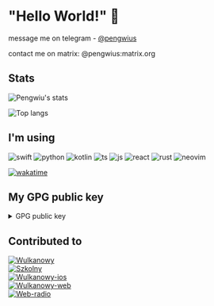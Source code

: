 # "Hello World!" 👋

message me on telegram - [@pengwius](https://t.me/pengwius)

contact me on matrix: @pengwius:matrix.org

## Stats

![Pengwiu's stats](https://github-readme-stats.vercel.app/api?username=Pengwius&show_icons=true&include_all_commits=true&count_private=true&disable_animations=false&theme=radical&bg_color=0,141321,4E1E3C&hide_title=false&hide_border=true&cache_seconds=1800)

![Top langs](https://github-readme-stats.vercel.app/api/top-langs?username=Pengwius&show_icons=true&include_all_commits=true&count_private=true&disable_animations=false&theme=radical&bg_color=0,141321,4E1E3C&hide_title=false&hide_border=true&cache_seconds=1800)

## I'm using
![swift](https://img.shields.io/static/v1?message=Swift&style=for-the-badge&label=&logo=swift&logoColor=FFFFFF&color=F05138&cacheSeconds=86400)
![python](https://img.shields.io/static/v1?message=Python&style=for-the-badge&label=&logo=python&logoColor=FFFFFF&color=3776AB&cacheSeconds=86400)
![kotlin](https://img.shields.io/static/v1?message=Kotlin&style=for-the-badge&label=&logo=kotlin&logoColor=FFFFFF&color=ED861E&cacheSeconds=86400)
![ts](https://img.shields.io/static/v1?message=Typescript&style=for-the-badge&label=&logo=typescript&logoColor=FFFFFF&color=26659A&cacheSeconds=86400)
![js](https://img.shields.io/static/v1?message=Javascript&style=for-the-badge&label=&logo=javascript&logoColor=FFFFFF&color=E0CA3E&cacheSeconds=86400)
![react](https://img.shields.io/static/v1?message=React&style=for-the-badge&label=&logo=react&logoColor=FFFFFF&color=2665DF&cacheSeconds=86400)
![rust](https://img.shields.io/static/v1?message=Rust&style=for-the-badge&label=&logo=rust&logoColor=FFFFFF&color=B7410E&cacheSeconds=86400)
![neovim](https://img.shields.io/static/v1?message=Neovim&style=for-the-badge&label=&logo=neovim&logoColor=FFFFFF&color=26A99A&cacheSeconds=86400)

[![wakatime](https://wakatime.com/badge/user/7ed6869b-9352-42d5-8e0c-d6bf88160404.svg)](https://wakatime.com/@7ed6869b-9352-42d5-8e0c-d6bf88160404)

## My GPG public key
<details>
  <summary>
    GPG public key
  </summary>
  
    -----BEGIN PGP PUBLIC KEY BLOCK-----
    mQINBGGs9u4BEADA4IK9ydjtcd62bvhyiAKSXjkRwr850/+TVXWmK81mCTKI5Efb
    2bOgS841s03k8XNUREokMPeDZoLA8uBxyTy22G6ozJLHXj8k0AE0TYARxvfd/hdC
    Qr1iydnAIEpbdTG92xU3hNJaxVSmd4Db23+DAoBvOAhi4qcIU0GXCZRfrYV5QiHf
    fRNUHHNgL5fdG3VeMCmgrzTyeHKs4xGiYVms0ad8S2X1dGUZvKTFWwwdHXl9+hI6
    WAR4X//10EFoBbiXiCSoV2znT5Ru/Hg/41AVBjvYsnFpkU5Xc7w3JHpkxfDz9HgL
    xI3rXq+/Xi+axIlOrn6suhD2ZzRY+tHtmrd9P52p5VEouNPUPEdh786716bdxli+
    Z5q2ER5ap6aGvc38JKd2NqsRNKH7I6XENENm19QvEMGUR6xgjK0ewXpeduuYdeQh
    d4vUtc4tsjrU0J20FKtuPZhTnucVWIEA3rr9vIR9AUE+cYI/HohWivc1sFBxxmr4
    ZWyp3G9l6Z2Mgg96CjErhctdcPRWZjZK7Zt5q5hpnyE6JBCYzUr/sgRxzLIZvZI5
    oxNvFUlX7+UH+t+dR4ndbFqNO8rOQK0vN358TSHK4NdfkUaQhLrJJCe8ttsNXACx
    DQfQsb9rSU0goTHcvsJWGADXwltKQx+ClFupihu/4dr+OHl3Vv8XjJaHewARAQAB
    tD9Ub21hc3ogRi4gKE15IEdQRyBrZXkgZm9yIGdlbmVyYWwgdXNlKSA8cGVuZ3dp
    dXNAcHJvdG9ubWFpbC5jaD6JAlIEEwEIADwWIQRaLcIUkvQGIr4Tj3dZgT4BzD8U
    XgUCYaz27gIbAwULCQgHAgMiAgEGFQoJCAsCBBYCAwECHgcCF4AACgkQWYE+Acw/
    FF6/Mg//RW2ELQbD/TKokmePTRdzN0dHXwWlmrkzrw7yBk9uOHLodwwO/ZZUE4Ix
    GJKu3BIkffyt6ZNupM4cGsifphptIzP8ewC+S782YSiWm1B37bxCAnXQCBiDOcFu
    ehQjdMG7Du5MreCDNISMTnK0JzTMR2qym/7du3ahTmqzDMQODGBnSuzaX5562DrX
    aDP7raUpIAFJwln+g9x1rNHMpB3DuR0ySBdG6B+gmDpGvU6PwhiJ4c0nqNbXoG1H
    jICNWMhJB6arcBYhRD8yJ9rPk+4Zxg/1+5dMdeDFjLe3yoaisD2wenUZOiHy5Am3
    y9X1JGnEL5wl80paUBAOiXILiAnNR+3ykYXp8OTBIPpP4o+cQmakUtcPkcaPewf5
    ebi9H5KjJVkQOysTqnU9Jr2swlKJzRRyBht4yaJ8I8VohvYrcOsYHhPm3Jsnoq7R
    hkSJ6V9BRqs1OVqURSgCxFALfzm2gweF61W2BwlG02rZTLzmeqaOlVr/+jRaJAXW
    6a49ToI+POSCSA0vEciaqfdv0nNoaHeuEUM1V5PVZEHOwqSwwjSw6bWTLuiTKt4S
    FMCeQ92akAtj/ztiMwZqpzaWChuxDwtbaMz4xk3imCzTSBwnGoc3VIehF3Scusnd
    F9wS+mgjeH8C22NANgALUzOnVhcRlhILuE0JMcwa14rKpzcSNwC5Ag0EYaz27gEQ
    ALJS2+nOlgKJrmcKvb8nDKDCTd8Fxhm/XG++YDhEr2u9VNuxvHNVoOCqYcSed4YN
    aWqF15lHn81yvbxcwPCGPQJesLV/2DrXZEh5Hur+HtbRRApORMQPrrFyROd9tqDC
    kKLHl+J93yjWpPN3HhGkZHgYGnbm5iAMPMSB6L+z5NSXDeJwZ/YeGLGp9a2U2c5y
    tmncHd7onFDn4sze2E4O6HJBXugN9hTQS0JxubSHkUmnq843sONEv3LmCeGNch0V
    UDItAk4pSyq6gE8pQTFYXu9TdhX4uLV3ObbSaNY3QRrY1M24tSEo8rTweWuU3U+2
    ng1WdOs/Fz5eI3XHZLm3Hil9OMVgypSdpXY5yWhC/8KNxM38oaOitekrQcoJR+SJ
    ABRiPko2mhqBFUwZsfM3TZHmAmtx9pDvvdt9DhiJUREzcmAwn9crjFNG1+FcXsy3
    U4CQwvYgLCRUULx3j9YraSxxl226AubaS7TxWBkHtw5U3YXWnWas1WOG8OLLfXTP
    p4DMHVGNCYMYJyWsBGHphRsU3bcYpQX8rpBaQdtFHKnoi/xEMVfSHsG1K7LCuNJ3
    XIx/kG8J0LvmFZn39vLYHkeE+FzCUyRhyVy9RftKi3u94esqCA+EjSXUFVo4YQve
    hS45nH+PM/dbMJ84d1wldDDHUXNdCxfhXu8yx5cDqyLnABEBAAGJAjYEGAEIACAW
    IQRaLcIUkvQGIr4Tj3dZgT4BzD8UXgUCYaz27gIbDAAKCRBZgT4BzD8UXq2+EACS
    FwL++si6HtQbABfCZ0HNcab++chnzTGuXHAXpCl2E4biURe26pEgVtTZ2767++e/
    JCm2pablbJXW4BlhJvScHIoOagBqpS3SUenx1jIPH6N8MkVi69iXgJPq5tQHFN+r
    2+ynuGwi9hQa+qvkGvZMI7oCZmypXVok4h6x7bX9pfRNR165eS4TNl5BTUGcXBQo
    7oEORM6JhqWKw/dbofizKAiMYNrQUO4EvqorxDnlqp/QZZVkhNFIUyweW6brhHee
    b80rQK/XFz0oiAvRBMRBdbiPEEbeXDpKhVyIn5KaA+FDMAkIyX29bfJ+EuSaWMM0
    Sya30NIMtxzLNEU7tt2DSu3k7nG9URUQMzK9l6lFK+ag5J10lFQnbzGo9yIA8ny5
    jW1+ItfE0z5iWubSIDMnSXeNA7ynQ0qENSHTRPRr43Tnpri617NfabvFIDui931k
    5H1NpYWpRbtq1wUiYADMc0BD9o4yRIkbbD+AyTGsuyxsyxSC8gUm9QYQr0ZcjkYp
    uY9h3BZo7nNxce5V6obOHnkZv1xw/pgfvecNJOTpmwx0R/PHlub79vdBJ1br8Mu+
    SRsIsBysjo2vJ5xRu59eMZt7TTIFOUsZgxlyVdzEZ1R3xhtZLU3eK14EETUi0TxB
    /kQ3coWY9oqL36eTSnUH7y/BYl1WkX6gI1e3ha4vVg==
    =C+OF
    -----END PGP PUBLIC KEY BLOCK-----
</details>

## Contributed to
[![Wulkanowy](https://github-readme-stats.vercel.app/api/pin/?username=wulkanowy&repo=wulkanowy&hide_border=true&theme=radical&cache_seconds=7200&border_radius=8&show_owner=false)](https://github.com/wulkanowy/wulkanowy) <br/>
[![Szkolny](https://github-readme-stats.vercel.app/api/pin/?username=szkolny-eu&repo=szkolny-android&hide_border=true&theme=radical&cache_seconds=7200&border_radius=8&show_owner=false)](https://github.com/szkolny-eu/szkolny-android) <br/>
[![Wulkanowy-ios](https://github-readme-stats.vercel.app/api/pin/?username=wulkanowy&repo=wulkanowy-ios&hide_border=true&theme=radical&cache_seconds=7200&border_radius=8&show_owner=false)](https://github.com/wulkanowy/wulkanowy-ios) <br/>
[![Wulkanowy-web](https://github-readme-stats.vercel.app/api/pin/?username=wulkanowy&repo=wulkanowy-web&hide_border=true&theme=radical&cache_seconds=7200&border_radius=8&show_owner=false)](https://github.com/wulkanowy/wulkanowy-web) <br/>
[![Web-radio](https://github-readme-stats.vercel.app/api/pin/?username=web-radio&repo=webradio&hide_border=true&theme=radical&cache_seconds=7200&border_radius=8&show_owner=false)](https://github.com/web-radio/webradio) <br/>


<!--- 🔭 I’m currently working on wulkanowy-web, maybe in future on wulkanowy-ios
- 🌱 I’m currently learning web-development, mobile-development
- 👯 I’m looking to collaborate on ...
- 🤔 I’m looking for help with ~~how to kill someone~~ how to write better code
- 💬 Ask me about ... PLEASE DON'T ASK ME ABOUT NOTHING, NOOOOOOO
- 📫 How to reach me: mail, discord, second mail, discord, third mail, discord, fourth mail, discord, fifth mail...
- 😄 Pronouns: ...
- ⚡ Fun fact: I think that I writing a spaghetti code, but nobody told me that.-->
